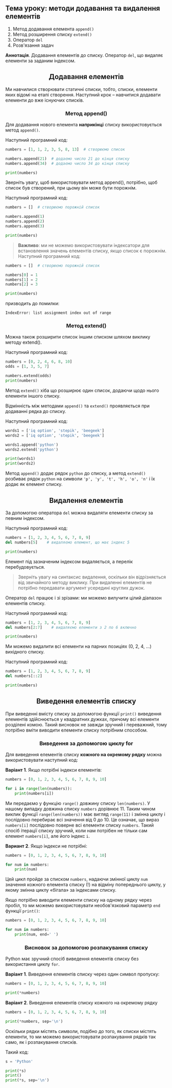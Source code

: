 ## Тема уроку: методи додавання та видалення елементів

1. Метод додавання елемента `append()`
2. Метод розширення списку `extend()`
3. Оператор `del`
4. Розв'язання задач

**Аннотація**. Додавання елементів до списку. Оператор `del`, що видаляє елементи за заданим індексом.

<h2 align="center"><b>Додавання елементів</b></h2>

Ми навчилися створювати статичні списки, тобто, списки, елементи яких відомі на етапі створення. Наступний крок – навчитися додавати елементи до вже існуючих списків.

<h3 align="center"><b>Метод append()</b></h3>

Для додавання нового елемента **наприкінці** списку використовується метод `append()`.

Наступний програмний код:
```python
numbers = [1, 1, 2, 3, 5, 8, 13]  # створюємо список

numbers.append(21)  # додаємо число 21 до кінця списку
numbers.append(34)  # додаємо число 34 до кінця списку

print(numbers)
```
Зверніть увагу, щоб використовувати метод append(), потрібно, щоб список був створений, при цьому він може бути порожнім.

Наступний програмний код:
```python
numbers = []  # створюємо порожній список

numbers.append(1)
numbers.append(2)
numbers.append(3)

print(numbers)
```
> **Важливо**: ми не можемо використовувати індексатори для встановлення значень елементів списку, якщо список є порожнім. Наступний програмний код:

```python
numbers = []  # створюємо порожній список

numbers[0] = 1
numbers[1] = 2
numbers[2] = 3

print(numbers)
```

призводить до помилки:

`IndexError: list assignment index out of range`

<h3 align="center"><b>Метод extend()</b></h3>

Можна також розширити список іншим списком шляхом виклику методу extend().

Наступний програмний код:
```python
numbers = [0, 2, 4, 6, 8, 10]
odds = [1, 3, 5, 7]

numbers.extend(odds)
print(numbers)
```
Метод `extend()` хіба що розширює один список, додаючи щодо нього елементи іншого списку.

Відмінність між методами `append()` та `extend()` проявляється при додаванні рядка до списку.

Наступний програмний код:
```python
words1 = ['iq option', 'stepik', 'beegeek']
words2 = ['iq option', 'stepik', 'beegeek']

words1.append('python')
words2.extend('python')

print(words1)
print(words2)
```
Метод `append()` додає рядок `python` до списку, а метод `extend()` розбиває рядок `python` на символи `'p', 'y', 't', 'h', 'o', 'n'` і їх додає як елемент списку.

<h2 align="center"><b>Видалення елементів</b></h2>

За допомогою оператора `del` можна видаляти елементи списку за певним індексом.

Наступний програмний код:
```python
numbers = [1, 2, 3, 4, 5, 6, 7, 8, 9]
del numbers[5]    # видаляємо елемент, що має індекс 5

print(numbers)
```
Елемент під зазначеним індексом видаляється, а перелік перебудовується.

> Зверніть увагу на синтаксис видалення, оскільки він відрізняється від звичайного методу виклику. При видаленні елементів не потрібно передавати аргумент усередині круглих дужок.

Оператор `del` працює і зі зрізами: ми можемо вилучити цілий діапазон елементів списку.

Наступний програмний код:
```python
numbers = [1, 2, 3, 4, 5, 6, 7, 8, 9]
del numbers[2:7]    # видаляємо елементи з 2 по 6 включно

print(numbers)
```
Ми можемо видалити всі елементи на парних позиціях (0, 2, 4, ...) вихідного списку.

Наступний програмний код:
```python
numbers = [1, 2, 3, 4, 5, 6, 7, 8, 9]
del numbers[::2]

print(numbers)
```
<h2 align="center"><b>Виведення елементів списку</b></h2>

При виведенні вмісту списку за допомогою функції `print()` виведення елементів здійснюється у квадратних дужках, причому всі елементи розділені комою. Такий висновок не завжди зручний і переважний, тому потрібно вміти виводити елементи списку потрібним способом.

<h3 align="center"><b>Виведення за допомогою циклу for</b></h3>

Для виведення елементів списку **кожного на окремому рядку** можна використовувати наступний код:

**Варіант 1**. Якщо потрібні індекси елементів:

```python
numbers = [0, 1, 2, 3, 4, 5, 6, 7, 8, 9, 10]

for i in range(len(numbers)):
    print(numbers[i])
```

Ми передаємо у функцію `range()` довжину списку `len(numbers)`. У нашому випадку довжина списку `numbers` дорівнює 11. Таким чином виклик функції `range(len(numbers))` має вигляд `range(11)` і змінна циклу i послідовно перебирає всі значення від 0 до 10. Це означає, що вираз `numbers[i]` послідовно поверне всі елементи списку `numbers`. Такий спосіб ітерації списку зручний, коли нам потрібен не тільки сам елемент `numbers[i]`, але його індекс `i`.

**Вариант 2**. Якщо індекси не потрібні:

```python
numbers = [0, 1, 2, 3, 4, 5, 6, 7, 8, 9, 10]

for num in numbers:
    print(num)
```

Цей цикл пройде за списком `numbers`, надаючи змінної циклу `num` значення кожного елемента списку (!) на відміну попереднього циклу, у якому змінна циклу «бігала» за індексами списку.

Якщо потрібно виводити елементи списку на одному рядку через пробіл, то ми можемо використовувати необов'язковий параметр `end` функції `print()`:
```python
numbers = [0, 1, 2, 3, 4, 5, 6, 7, 8, 9, 10]

for num in numbers:
    print(num, end=' ')
```
<h3 align="center"><b>Висновок за допомогою розпакування списку</b></h3>

Python має зручний спосіб виведення елементів списку без використання циклу `for`.

**Варіант 1**. Виведення елементів списку через один символ пропуску:
```python
numbers = [0, 1, 2, 3, 4, 5, 6, 7, 8, 9, 10]

print(*numbers)
```
**Варіант 2**. Виведення елементів списку кожного на окремому рядку
```python
numbers = [0, 1, 2, 3, 4, 5, 6, 7, 8, 9, 10]

print(*numbers, sep='\n')
```
Оскільки рядки містять символи, подібно до того, як списки містять елементи, то ми можемо використовувати розпакування рядків так само, як і розпакування списків.

Такий код:
```python
s = 'Python'

print(*s)
print()
print(*s, sep='\n')
```